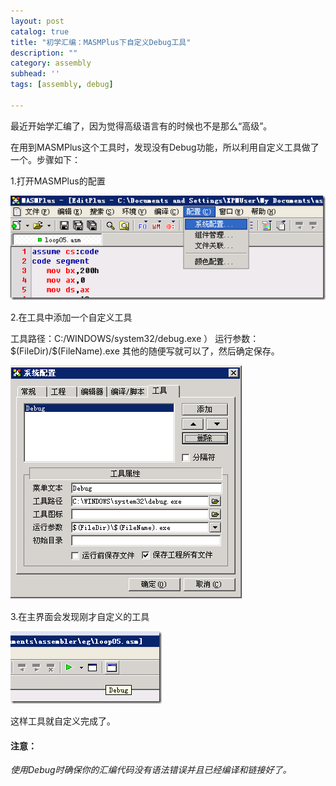 ```yaml
---
layout: post
catalog: true
title: "初学汇编：MASMPlus下自定义Debug工具"
description: ""
category: assembly
subhead: ''
tags: [assembly, debug]

---
```


最近开始学汇编了，因为觉得高级语言有的时候也不是那么“高级”。

在用到MASMPlus这个工具时，发现没有Debug功能，所以利用自定义工具做了一个。步骤如下：

1.打开MASMPlus的配置


![](/images/assembly/1_zps8016afdf.png)

2.在工具中添加一个自定义工具 

工具路径：C:/WINDOWS/system32/debug.exe
） 
 运行参数：\$(FileDir)/\$(FileName).exe 
 其他的随便写就可以了，然后确定保存。


![](/images/assembly/2_zpsb5f03824.png)

3.在主界面会发现刚才自定义的工具


![](/images/assembly/3_zps0a41321b.png)

这样工具就自定义完成了。

#### 注意：
*使用Debug时确保你的汇编代码没有语法错误并且已经编译和链接好了。*


